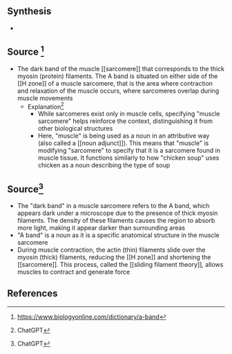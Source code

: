 ## Synthesis
- 
## Source [^1]
- The dark band of the muscle [[sarcomere]] that corresponds to the thick myosin (protein) filaments. The A band is situated on either side of the [[H zone]] of a muscle sarcomere, that is the area where contraction and relaxation of the muscle occurs, where sarcomeres overlap during muscle movements
	- Explanation[^2]
		- While sarcomeres exist only in muscle cells, specifying "muscle sarcomere" helps reinforce the context, distinguishing it from other biological structures
		- Here, "muscle" is being used as a noun in an attributive way (also called a [[noun adjunct]]). This means that "muscle" is modifying "sarcomere" to specify that it is a sarcomere found in muscle tissue. It functions similarly to how "chicken soup" uses chicken as a noun describing the type of soup

## Source[^2]
- The "dark band" in a muscle sarcomere refers to the A band, which appears dark under a microscope due to the presence of thick myosin filaments. The density of these filaments causes the region to absorb more light, making it appear darker than surrounding areas
- "A band" is a noun as it is a specific anatomical structure in the muscle sarcomere
- During muscle contraction, the actin (thin) filaments slide over the myosin (thick) filaments, reducing the [[H zone]] and shortening the [[sarcomere]]. This process, called the [[sliding filament theory]], allows muscles to contract and generate force
## References

[^1]:https://www.biologyonline.com/dictionary/a-band
[^2]: ChatGPT